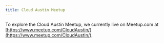 ```yaml
---
title: Cloud Austin Meetup
---
```


To explore the Cloud Austin Meetup, we currently live on Meetup.com at [https://www.meetup.com/CloudAustin/](https://www.meetup.com/CloudAustin/).
